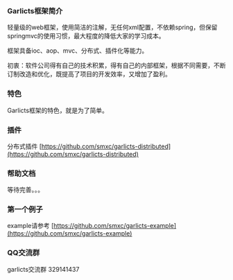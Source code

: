 ### Garlicts框架简介

轻量级的web框架，使用简洁的注解，无任何xml配置，不依赖spring，但保留springmvc的使用习惯，最大程度的降低大家的学习成本。 

框架具备ioc、aop、mvc、分布式、插件化等能力。

初衷：软件公司得有自己的技术积累，得有自己的内部框架，根据不同需要，不断订制改造和优化，既提高了项目的开发效率，又增加了盈利。

### 特色

Garlicts框架的特色，就是为了简单。

### 插件

分布式插件
[https://github.com/smxc/garlicts-distributed](https://github.com/smxc/garlicts-distributed)


### 帮助文档

等待完善。。。


### 第一个例子

example请参考 [https://github.com/smxc/garlicts-example](https://github.com/smxc/garlicts-example)


### QQ交流群
garlicts交流群 329141437
